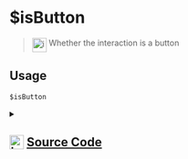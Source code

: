 # $isButton
> <img align="top" src="https://upload.wikimedia.org/wikipedia/commons/thumb/e/e4/Infobox_info_icon.svg/160px-Infobox_info_icon.svg.png?20150409153300" alt="image" width="25" height="auto"> Whether the interaction is a button
## Usage
```
$isButton
```
<details>
<summary>
    
## <img align="top" src="https://cdn4.iconfinder.com/data/icons/iconsimple-logotypes/512/github-512.png" alt="image" width="25" height="auto">  [Source Code](https://github.com/tryforge/ForgeScript-V2/blob/main/src/native/isButton.ts)
    
</summary>
    
```ts
import { NativeFunction, Return } from "../structures"

export default new NativeFunction({
    name: "$isButton",
    version: "1.0.0",
    description: "Whether the interaction is a button",
    unwrap: false,
    execute(ctx) {
        return Return.success(Boolean(ctx.interaction?.isButton()))
    },
})

```
    
</details>